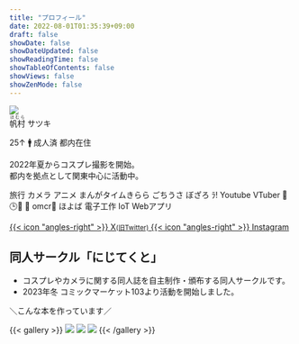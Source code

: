 ```yaml
---
title: "プロフィール"
date: 2022-08-01T01:35:39+09:00
draft: false
showDate: false
showDateUpdated: false
showReadingTime: false
showTableOfContents: false
showViews: false
showZenMode: false
---
```


<div class="w-full grid grid-cols-3">
<div class="bg-green-500"><img src="https://g2.t98.info/pub/img/sdi/nomal.webp" class="nozoom floating-animation-v1"></div>
<div class="col-span-2 bg-red-500">
<span class="profile-name"><ruby>帆村<rt>ほむら</rt></ruby> サツキ</span>

25↑ 🚹 成人済 都内在住

2022年夏からコスプレ撮影を開始。   
都内を拠点として関東中心に活動中。

<span class="profile-likes-tag">旅行</span>
<span class="profile-likes-tag">カメラ</span>
<span class="profile-likes-tag">アニメ</span>
<span class="profile-likes-tag">まんがタイムきらら</span>
<span class="profile-likes-tag">ごちうさ</span>
<span class="profile-likes-tag">ぼざろ</span>
<span class="profile-likes-tag">ﾗ!</span>
<span class="profile-likes-tag">Youtube</span>
<span class="profile-likes-tag">VTuber</span>
<span class="profile-likes-tag">🌈🕒️🐰</span>
<span class="profile-likes-tag">🍆</span>
<span class="profile-likes-tag">omcr🗿</span>
<span class="profile-likes-tag">ほよば</span>
<span class="profile-likes-tag">電子工作</span>
<span class="profile-likes-tag">IoT</span>
<span class="profile-likes-tag">Webアプリ</span>

</div></div>

<div class="w-full grid gap-4 grid-cols-2 sm:grid-cols-2 lx:grid-cols-3">

<a class="!rounded-md bg-primary-600 px-4 py-3 !text-neutral !no-underline hover:!bg-primary-500 dark:bg-primary-800 dark:hover:!bg-primary-700" href="https://twitter.com/intent/follow?screen_name=98tml" target="_blank">
{{< icon "angles-right" >}}
X<small>(旧Twitter)</small>
</a>
<a class="!rounded-md bg-primary-600 px-4 py-3 !text-neutral !no-underline hover:!bg-primary-500 dark:bg-primary-800 dark:hover:!bg-primary-700" href="https://www.instagram.com/98tml/" target="_blank">
{{< icon "angles-right" >}}
Instagram
</a>

</div>

## 同人サークル「にじてくと」

- コスプレやカメラに関する同人誌を自主制作・頒布する同人サークルです。   
- 2023年冬 コミックマーケット103より活動を開始しました。

<p class="text-center font-bold">＼こんな本を作っています／</p>

{{< gallery >}}
<a href="https://www.melonbooks.co.jp/detail/detail.php?product_id=2436477" title="コスカメラ0年目本" target="_blank" class="grid-w33"><img src="https://g2.t98.info/pub/img/nj-sq/0nen.webp" class="nozoom"></a>
<a href="https://www.melonbooks.co.jp/detail/detail.php?product_id=2273516" title="コスカメラ1年目本" target="_blank" class="grid-w33"><img src="https://g2.t98.info/pub/img/nj-sq/1nen.webp" class="nozoom"></a>
<a href="https://www.melonbooks.co.jp/detail/detail.php?product_id=2431630" title="コスカメラ2年目本" target="_blank" class="grid-w33"><img src="https://g2.t98.info/pub/img/nj-sq/2nen.webp" class="nozoom"></a>
{{< /gallery >}}




